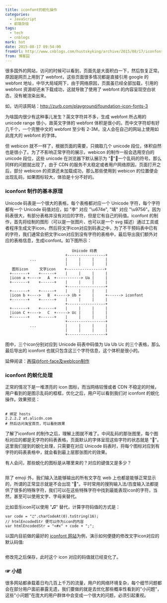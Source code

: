 ```yaml
---
title: iconfont的蜕化操作
categories:
  - JavaScript
  - 前端杂烩
tags:
  - tech
  - cnblogs
mark: hot
date: 2015-08-17 09:54:00
fromUrl: http://www.cnblogs.com/hustskyking/archive/2015/08/17/iconfont-opt.html
from: 博客园
---
```



<p>很多国外的网站，访问的时候可以看到，页面先是大面积白一下，然后恢复正常。原因是网页上用到了 webfont，这些页面很多情况都是直接引用 google 的 webfont 地址，中华大局域网下，由于网络原因，页面虽已经全部加载，引用的 webfont 资源却还未下载成功，这就导致了使用了 webfont 的内容呈现空白状态，没有被渲染出来。</p>
<p>如，访问该网站：<a href="http://zurb.com/playground/foundation-icon-fonts-3">http://zurb.com/playground/foundation-icon-fonts-3</a></p>
<p>为啥国内很少有这种事儿发生？英文字符并不多，生成 webfont 所占用的 unicode range 很小，故英文字体的 webfont 体积是很小的。而中文字符却有好几千个，一个完整中文的 webfont 至少有 2-3M，没人会在自己的网站上使用如此庞大的 webfont 的字体。</p>
<p>但 webicon 就不一样了，根据页面的需要，只摘取几个 unicode 段位，体积自然也是很小了。为了不影响正常字符的展示，webicon 的制作一般会选用空白的 unicode 段位，这些 unicode 在浏览器下默认展示为 <span>""</span>，一个乱码的符号。那么同样的问题就出现了，由于 CDN 的服务不太稳定或者用户网络原因，页面打开之后，部分 webicon 的资源还未加载成功，那么那些使用到 webicon 的位置便会出现乱码，如果图标较大，体验是十分不好的。</p>
<h3 id="iconfont_1"><a class="headeranchor-link" name="user-content-iconfont_1" href="#iconfont_1"></a>iconfont 制作的基本原理</h3>
<p>Unicode&thinsp;码表是一个很大的表格，每个表格都对应一个 Unicode 字符，每个字符都有一个 Unicode 码值对应，如 "李" 对应 "\u674e", "靖" 对应 "\u9756"。因为码表很大，有部分表格并没有对应的字符，但是它有自己的码值。iconfont 的制作，首先将绘制的图形（可以是一张图片、也可以是一个 svg 描述）通过工具或者程序生成文字icon，然后将文字icon对应到码表之中，为了不干预码表中已有的字符，我们通常会把文字icon对应到没有字符的表格中，最后导出我们额外对应的表格信息，生成iconfont。如下图所示：</p>

```
                              Unicode 码表
                           +-----------------+
           ...             |     |     |     |
                           |     |     |     |
   图形icon     文字icon    +-----------------+
  +-------+    +------+    |     |     |     |
  |icon a +---->   A  +-----------> Ua |     |
  +-------+    +------+    |     |     |     |
                           +-----------------+
  +-------+    +------+    |     |     |     |
  |icon b +---->   B  +-----> Ub +     |     +------> iconfont
  +-------+    +------+    |     |     |     |
                           +-----------------+
  +-------+    +------+    |     |     |     |
  |icon C +---->   C  +-----> Uc |     |     |
  +-------+    +------+    |     |     |     |
                           +-----------------+
           ...             |     |     |     |
                           |     |     |     |
                           +-----------------+

```

<p>图中，三个icon分别对应到 Unicode 码表中码值为 Ua Ub Uc 的三个表格，那么最后导出的 iconfont 也就只包含这三个字符信息，这个体积是很小的。</p>
<p>延伸阅读：<a href="http://www.cnblogs.com/hustskyking/p/manufacture-font-face-in-web.html">再探@font-face及webIcon制作</a></p>
<h3 id="iconfont_2"><a class="headeranchor-link" name="user-content-iconfont_2" href="#iconfont_2"></a>iconfont 的蜕化处理</h3>
<p>正常的情况下是一堆漂亮的 icon 图标，而当网络较慢或者 CDN 不稳定的时候，用户看到的是图示乱码的框框，优化之后，用户可以看到我们对 iconfont 的蜕化操作。效果预览：</p>
<p><img src="https://img.alicdn.com/tfs/TB1oyqGa_tYBeNjy1XdXXXXyVXa-300-300.png" loading="lazy" data-original="/blogimgs/2015/08/17/170948437225461.png" data-source="http://images0.cnblogs.com/blog2015/387325/201508/170948437225461.png" alt=""></p>

```
# 绑定 hosts
2.2.2.2 at.alicdn.com
# 然后访问淘宝首页，可以看到效果

```

<p>了解了iconfont 的制作之后，理解上图就不难了。中间乱码的那张图里，每个图标对应的都是无字符的码表表格，页面默认的字体呈现这些字符的状态就是 ""。这里我们提到的蜕化处理，只需要在对应 Unicode 码表时，将每个图标对应到有字符的码表表格中，就会看到最上层那张图片的效果。</p>
<p>有人会问，那些蜕化的图标是从哪里来的？对应的键值又是多少？</p>
<p><img src="https://img.alicdn.com/tfs/TB1oyqGa_tYBeNjy1XdXXXXyVXa-300-300.png" loading="lazy" data-original="/blogimgs/2015/08/17/170948513634127.png" data-source="http://images0.cnblogs.com/blog2015/387325/201508/170948513634127.png" alt=""></p>
<p>除了 emoji 外，我们输入法能够输出的所有文字在 web 上也都是能够正常显示的，所谓的正常显示就是不会出现 ""。平时常用的搜狗输入法/百度输入法都提供了很多的特殊字符，我们可以在这些特殊字符中找到最能表现icon的字符，当然，甚至可以使用文字、字母来替代。</p>
<p>比如音乐icon可以使用 "♫" 替代，计算字符码值的方式是：</p>

```
var code = "♫".charCodeAt(0).toString(16);
// htmlEncodedStr 便可以作为icon的内容
var htmlEncodedStr = "<#x" + code + ";";

```

<p>以国内目前做的最好的 <a href="http://iconfont.cn/">iconfont 网站</a>为例，演示如何便捷的修改文字icon对应的默认码值:</p>
<p><img src="https://img.alicdn.com/tfs/TB1oyqGa_tYBeNjy1XdXXXXyVXa-300-300.png" loading="lazy" data-original="/blogimgs/2015/08/17/170948589255051.gif" data-source="http://images0.cnblogs.com/blog2015/387325/201508/170948589255051.gif" alt=""></p>
<p>修改完之后保存，此时这个 icon 对应的码值就已经变化了。</p>


<h3 id="iconfont_2">☞&nbsp;小结</h3>
<p>很多网站都承载着日均几百上千万的流量，用户的网络环境复杂，每个细节问题都会在部分用户面前暴露无遗，我们要做的就是去优化那些概率性看到的"小问题"，这些"小问题"在庞大的用户群体中会变成一个很大的问题，必须引起重视。</p>

